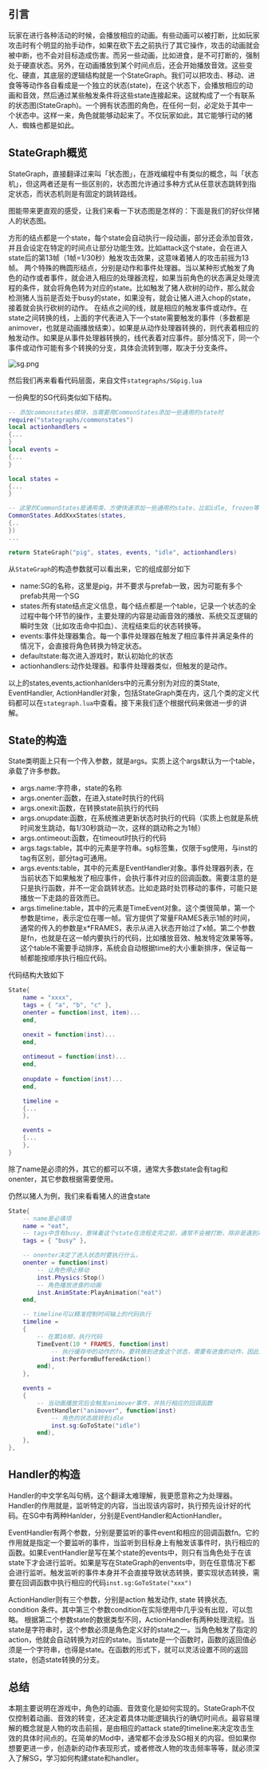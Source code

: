 ## 引言

玩家在进行各种活动的时候，会播放相应的动画。有些动画可以被打断，比如玩家攻击时有个明显的抬手动作，如果在砍下去之前执行了其它操作，攻击的动画就会被中断，也不会对目标造成伤害。而另一些动画，比如进食，是不可打断的，强制处于硬直状态。另外，在动画播放到某个时间点后，还会开始播放音效。这些变化、硬直，其底层的逻辑结构就是一个StateGraph。我们可以把攻击、移动、进食等等动作各自看成是一个独立的状态(state)，在这个状态下，会播放相应的动画和音效，然后通过某些触发条件将这些state连接起来。这就构成了一个有联系的状态图(StateGraph)。一个拥有状态图的角色，在任何一刻，必定处于其中一个状态中。这样一来，角色就能够动起来了。不仅玩家如此，其它能够行动的猪人、蜘蛛也都是如此。

## StateGraph概览

StateGraph，直接翻译过来叫「状态图」，在游戏编程中有类似的概念，叫「状态机」，但这两者还是有一些区别的，状态图允许通过多种方式从任意状态跳转到指定状态，而状态机则是有固定的跳转路线。

图能带来更直观的感受，让我们来看一下状态图是怎样的：下面是我们的好伙伴猪人的状态图。

方形的结点都是一个state，每个state会自动执行一段动画，部分还会添加音效，并且会设定在特定的时间点让部分功能生效。比如attack这个state，会在进入state后的第13帧（1帧=1/30秒）触发攻击效果，这意味着猪人的攻击前摇为13帧。
两个特殊的椭圆形结点，分别是动作和事件处理器。当以某种形式触发了角色的动作或者事件，就会进入相应的处理器流程，如果当前角色的状态满足处理流程的条件，就会将角色转为对应的state。比如触发了猪人砍树的动作，那么就会检测猪人当前是否处于busy的state，如果没有，就会让猪人进入chop的state，接着就会执行砍树的动作。
在结点之间的线，就是相应的触发事件或动作。在state之间转换的线，上面的字代表进入下一个state需要触发的事件（多数都是animover，也就是动画播放结束）。如果是从动作处理器转换的，则代表着相应的触发动作。如果是从事件处理器转换的，线代表着对应事件。部分情况下，同一个事件或动作可能有多个转换的分支，具体会流转到哪，取决于分支条件。



![sg.png](/images/dst_sg.png)


然后我们再来看看代码层面，来自文件`stategraphs/SGpig.lua`

一份典型的SG代码类似如下结构。
```lua
-- 添加commonstates模块，当需要用CommonStates添加一些通用的state时
require("stategraphs/commonstates")
local actionhandlers = 
{...
}
local events = 
{...
}

local states = 
{...
}

-- 这里的CommonStates是通用类，方便快速添加一些通用的state，比如idle, frozen等
CommonStates.AddXxxStates(states,
{..
})
...

return StateGraph("pig", states, events, "idle", actionhandlers)
```

从`StateGraph`的构造参数就可以看出来，它的组成部分如下

* name:SG的名称，这里是pig，并不要求与prefab一致，因为可能有多个prefab共用一个SG
* states:所有state结点定义信息，每个结点都是一个table，记录一个状态的全过程中每个环节的操作，主要处理的内容是动画音效的播放、系统交互逻辑的瞬时生效（比如攻击命中扣血）、流程结束后的状态转换等。
* events:事件处理器集合。每一个事件处理器在触发了相应事件并满足条件的情况下，会直接将角色转换为特定状态。
* defaultstate:每次进入游戏时，默认初始化的状态
* actionhandlers:动作处理器。和事件处理器类似，但触发的是动作。

以上的states,events,actionhanlders中的元素分别为对应的类State, EventHandler, ActionHandler对象，包括StateGraph类在内，这几个类的定义代码都可以在`stategraph.lua`中查看。接下来我们逐个根据代码来做进一步的讲解。

## State的构造

State类明面上只有一个传入参数，就是args。实质上这个args默认为一个table，承载了许多参数。

* args.name:字符串，state的名称
* args.onenter:函数，在进入state时执行的代码
* args.onexit:函数，在转换state前执行的代码
* args.onupdate:函数，在系统推进更新状态时执行的代码（实质上也就是系统时间发生跳动，每1/30秒跳动一次，这样的跳动称之为1帧）
* args.ontimeout:函数，在timeout时执行的代码
* args.tags:table，其中的元素是字符串。sg标签集，仅限于sg使用，与inst的tag有区别，部分tag可通用。
* args.events:table，其中的元素是EventHandler对象。事件处理器列表，在当前状态下如果触发了相应事件，会执行事件对应的回调函数。需要注意的是只是执行函数，并不一定会跳转状态。比如走路时处罚移动的事件，可能只是播放一下走路的音效而已。
* args.timeline:table，其中的元素是TimeEvent对象。这个类很简单，第一个参数是time，表示定位在哪一帧。官方提供了常量FRAMES表示1帧的时间，通常的传入的参数是x*FRAMES，表示从进入状态开始过了x帧。第二个参数是fn，也就是在这一帧内要执行的代码，比如播放音效、触发特定效果等等。这个table不需要手动排序，系统会自动根据time的大小重新排序，保证每一帧都能按顺序执行相应代码。

代码结构大致如下
```lua
State{
    name = "xxxx",
    tags = { "a", "b", "c" },
    onenter = function(inst, item)...
    end,

    onexit = function(inst)...
    end,
    
    ontimeout = function(inst)...
    end,
    
    onupdate = function(inst)...
    end,

    timeline =
    {...
    },

    events =
    {...
    },
}
```
除了name是必须的外，其它的都可以不填，通常大多数state会有tag和onenter，其它参数根据需要使用。

仍然以猪人为例，我们来看看猪人的进食state

```lua
State{
    -- name是必填项
    name = "eat",
    -- tags中含有busy，意味着这个state在流程走完之前，通常不会被打断，除非是遇到被攻击之类的强制打断事件
    tags = { "busy" },

    -- onenter决定了进入状态时要执行什么，
    onenter = function(inst)
        -- 让角色停止移动
        inst.Physics:Stop()
        -- 角色播放进食的动画
        inst.AnimState:PlayAnimation("eat")
    end,

    -- timeline可以精准控制时间轴上的代码执行
    timeline =
    {
        -- 在第10帧，执行代码
        TimeEvent(10 * FRAMES, function(inst)
            -- 执行缓存中的动作的fn。要转换到进食这个状态，需要有进食的动作，因此这里的动作就是进食
            inst:PerformBufferedAction()
        end),
    },

    events =
    {
        -- 当动画播放完后会触发animover事件，并执行相应的回调函数
        EventHandler("animover", function(inst)
            -- 角色的状态跳转到idle
            inst.sg:GoToState("idle")
        end),
    },
},
```

## Handler的构造
Handler的中文学名叫句柄，这个翻译太难理解，我更愿意称之为处理器。Handler的作用就是，监听特定的内容，当出现该内容时，执行预先设计好的代码。在SG中有两种Hanlder，分别是EventHandler和ActionHandler。

EventHandler有两个参数，分别是要监听的事件event和相应的回调函数fn。它的作用就是指定一个要监听的事件，当监听到目标身上有触发该事件时，执行相应的函数。如果EventHandler是写在某个state的events中，则只有当角色处于在该state下才会进行监听。如果是写在StateGraph的envents中，则在任意情况下都会进行监听。触发监听的事件本身并不会直接导致状态转换，要实现状态转换，需要在回调函数中执行相应的代码`inst.sg:GoToState("xxx")`

ActionHandler则有三个参数，分别是action 触发动作, state 转换状态, condition 条件。其中第三个参数condition在实际使用中几乎没有出现，可以忽略。
根据第二个参数state的数据类型不同，ActionHandler有两种处理流程。当state是字符串时，这个参数必须是角色定义好的state之一。当角色触发了指定的action，他就会自动转换为对应的state。当state是一个函数时，函数的返回值必须是一个字符串，也得是state。在函数的形式下，就可以灵活设置不同的返回state，创造state转换的分支。



## 总结

本期主要说明在游戏中，角色的动画、音效变化是如何实现的。StateGraph不仅仅控制着动画、音效的转变，还决定着具体功能逻辑执行的确切时间点。最容易理解的概念就是人物的攻击前摇，是由相应的attack state的timeline来决定攻击生效的具体时间点的。在简单的Mod中，通常都不会涉及SG相关的内容。但如果你想要更进一步，创造新的动作表现形式，或者修改人物的攻击频率等等，就必须深入了解SG，学习如何构建state和handler。
